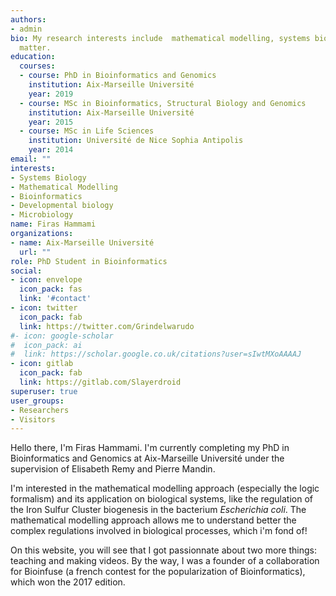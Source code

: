 ```yaml
---
authors:
- admin
bio: My research interests include  mathematical modelling, systems biology and bioinformatics.
  matter.
education:
  courses:
  - course: PhD in Bioinformatics and Genomics
    institution: Aix-Marseille Université
    year: 2019
  - course: MSc in Bioinformatics, Structural Biology and Genomics
    institution: Aix-Marseille Université
    year: 2015
  - course: MSc in Life Sciences
    institution: Université de Nice Sophia Antipolis
    year: 2014
email: ""
interests:
- Systems Biology
- Mathematical Modelling
- Bioinformatics
- Developmental biology
- Microbiology
name: Firas Hammami
organizations:
- name: Aix-Marseille Université
  url: ""
role: PhD Student in Bioinformatics
social:
- icon: envelope
  icon_pack: fas
  link: '#contact'
- icon: twitter
  icon_pack: fab
  link: https://twitter.com/Grindelwarudo
#- icon: google-scholar
#  icon_pack: ai
#  link: https://scholar.google.co.uk/citations?user=sIwtMXoAAAAJ
- icon: gitlab
  icon_pack: fab
  link: https://gitlab.com/Slayerdroid
superuser: true
user_groups:
- Researchers
- Visitors
---
```


Hello there, I'm Firas Hammami. I'm currently completing my PhD in Bioinformatics and Genomics at Aix-Marseille Université under the supervision of Elisabeth Remy and Pierre Mandin.

I'm interested in the mathematical modelling approach (especially the logic formalism) and its application on biological systems, like the regulation of the Iron Sulfur Cluster biogenesis in the bacterium *Escherichia coli*. The mathematical modelling approach allows me to understand better the complex regulations involved in biological processes, which i'm fond of!

On this website, you will see that I got passionnate about two more things: teaching and making videos. By the way, I was a founder of a collaboration for Bioinfuse (a french contest for the popularization of Bioinformatics), which won the 2017 edition.